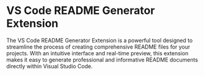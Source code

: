 # VS Code README Generator Extension

The VS Code README Generator Extension is a powerful tool designed to streamline the process of creating comprehensive README files for your projects. With an intuitive interface and real-time preview, this extension makes it easy to generate professional and informative README documents directly within Visual Studio Code.
